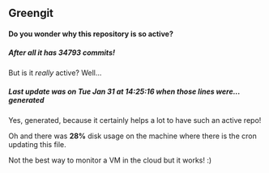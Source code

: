## Greengit

#### Do you wonder why this repository is so active?

##### After all it has 34793 commits!

But is it *really* active? Well...

##### Last update was on Tue Jan 31 at 14:25:16 when those lines were... generated

Yes, generated, because it certainly helps a lot to have such an active repo!

Oh and there was **28%** disk usage on the machine
where there is the cron updating this file.

Not the best way to monitor a VM in the cloud but it works! :)
